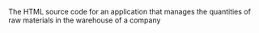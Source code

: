 The HTML source code for an application that manages the quantities of raw materials in the warehouse of a company 
